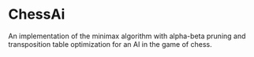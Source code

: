 # ChessAi
An implementation of the minimax algorithm with alpha-beta pruning and transposition table optimization for an AI in the game of chess.
